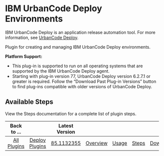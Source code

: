 
IBM UrbanCode Deploy Environments
=================================


IBM UrbanCode Deploy is an application release automation tool. For more information, see [UrbanCode Deploy](https://www.ibm.com/cloud/urbancode).

Plugin for creating and managing IBM UrbanCode Deploy environments.


**Platform Support:**


* This plug-in is supported to run on all operating systems that are supported by the IBM UrbanCode Deploy agent.
* Starting with plug-in version 77, UrbanCode Deploy version 6.2.7.1 or greater is required. Follow the “Download Past Plug-in Versions” button to find plug-ins compatible with older versions of UrbanCode Deploy.


Available Steps
---------------

View the Steps documentation for a complete list of plugin steps.



|Back to ...||Latest Version|||||
| :---: | :---: | :---: | :---: | :---: | :---: | :---: |
|[All Plugins](../../index.md)|[Deploy Plugins](../README.md)|[85.1132355](https://raw.githubusercontent.com/UrbanCode/IBM-UCD-PLUGINS/main/files/uDeploy-Environment/ucd-uDeploy-Environment-85.1132355.zip)|[Overview](overview.md)|[Usage](usage.md)|[Steps](steps.md)|[Downloads](downloads.md)|
